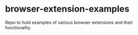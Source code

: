 # browser-extension-examples
Repo to hold examples of various browser extensions and their functionality.
